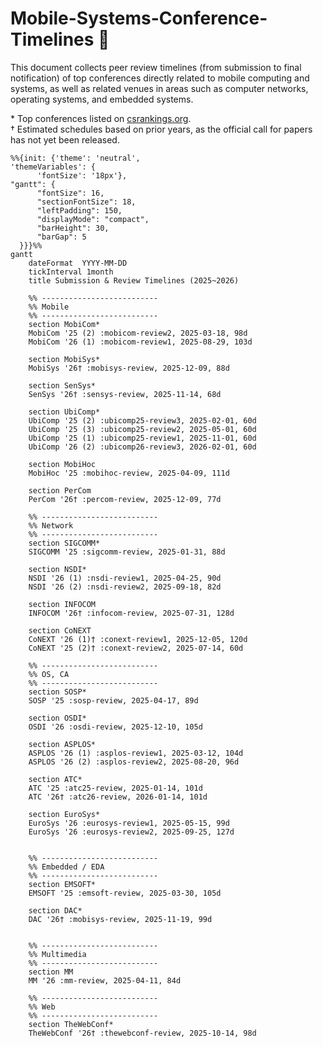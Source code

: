 # Mobile-Systems-Conference-Timelines 📅
This document collects peer review timelines (from submission to final notification) of top conferences directly related to mobile computing and systems, as well as related venues in areas such as computer networks, operating systems, and embedded systems.

\* Top conferences listed on [csrankings.org](https://csrankings.org).  
† Estimated schedules based on prior years, as the official call for papers has not yet been released.


```mermaid
%%{init: {'theme': 'neutral',
'themeVariables': {
      'fontSize': '18px'},
"gantt": {
      "fontSize": 16,
      "sectionFontSize": 18,
      "leftPadding": 150,
      "displayMode": "compact",
      "barHeight": 30,
      "barGap": 5
  }}}%%
gantt
    dateFormat  YYYY-MM-DD
    tickInterval 1month
    title Submission & Review Timelines (2025~2026)

    %% --------------------------
    %% Mobile
    %% --------------------------
    section MobiCom*
    MobiCom '25 (2) :mobicom-review2, 2025-03-18, 98d
    MobiCom '26 (1) :mobicom-review1, 2025-08-29, 103d

    section MobiSys*
    MobiSys '26† :mobisys-review, 2025-12-09, 88d

    section SenSys*
    SenSys '26† :sensys-review, 2025-11-14, 68d

    section UbiComp*
    UbiComp '25 (2) :ubicomp25-review3, 2025-02-01, 60d
    UbiComp '25 (3) :ubicomp25-review2, 2025-05-01, 60d
    UbiComp '25 (1) :ubicomp25-review1, 2025-11-01, 60d
    UbiComp '26 (2) :ubicomp26-review3, 2026-02-01, 60d

    section MobiHoc
    MobiHoc '25 :mobihoc-review, 2025-04-09, 111d

    section PerCom
    PerCom '26† :percom-review, 2025-12-09, 77d

    %% --------------------------
    %% Network
    %% --------------------------
    section SIGCOMM*
    SIGCOMM '25 :sigcomm-review, 2025-01-31, 88d

    section NSDI*
    NSDI '26 (1) :nsdi-review1, 2025-04-25, 90d
    NSDI '26 (2) :nsdi-review2, 2025-09-18, 82d

    section INFOCOM
    INFOCOM '26† :infocom-review, 2025-07-31, 128d

    section CoNEXT
    CoNEXT '26 (1)† :conext-review1, 2025-12-05, 120d
    CoNEXT '25 (2)† :conext-review2, 2025-07-14, 60d

    %% --------------------------
    %% OS, CA
    %% --------------------------
    section SOSP*
    SOSP '25 :sosp-review, 2025-04-17, 89d

    section OSDI*
    OSDI '26 :osdi-review, 2025-12-10, 105d

    section ASPLOS*
    ASPLOS '26 (1) :asplos-review1, 2025-03-12, 104d
    ASPLOS '26 (2) :asplos-review2, 2025-08-20, 96d

    section ATC*
    ATC '25 :atc25-review, 2025-01-14, 101d
    ATC '26† :atc26-review, 2026-01-14, 101d

    section EuroSys*
    EuroSys '26 :eurosys-review1, 2025-05-15, 99d
    EuroSys '26 :eurosys-review2, 2025-09-25, 127d


    %% --------------------------
    %% Embedded / EDA
    %% --------------------------
    section EMSOFT*
    EMSOFT '25 :emsoft-review, 2025-03-30, 105d

    section DAC*
    DAC '26† :mobisys-review, 2025-11-19, 99d


    %% --------------------------
    %% Multimedia
    %% --------------------------
    section MM
    MM '26 :mm-review, 2025-04-11, 84d

    %% --------------------------
    %% Web
    %% --------------------------
    section TheWebConf*
    TheWebConf '26† :thewebconf-review, 2025-10-14, 98d
```

